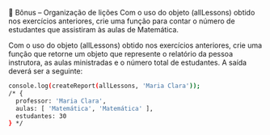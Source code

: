 🚀 Bônus – Organização de lições
Com o uso do objeto (allLessons) obtido nos exercícios anteriores, crie uma função para contar o número de estudantes que assistiram às aulas de Matemática.

Com o uso do objeto (allLessons) obtido nos exercícios anteriores, crie uma função que retorne um objeto que represente o relatório da pessoa instrutora, as aulas ministradas e o número total de estudantes. A saída deverá ser a seguinte:
```sh
console.log(createReport(allLessons, 'Maria Clara'));
/* {
  professor: 'Maria Clara',
  aulas: [ 'Matemática', 'Matemática' ],
  estudantes: 30
} */
```